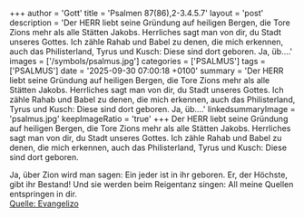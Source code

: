 +++
author = 'Gott'
title = 'Psalmen 87(86),2-3.4.5.7'
layout = 'post'
description = 'Der HERR liebt seine Gründung auf heiligen Bergen,  die Tore Zions mehr als alle Stätten Jakobs. Herrliches sagt man von dir, du Stadt unseres Gottes. Ich zähle Rahab und Babel zu denen, die mich erkennen, auch das Philisterland, Tyrus und Kusch: Diese sind dort geboren.  Ja, üb....'
images = ['/symbols/psalmus.jpg']
categories = ['PSALMUS']
tags = ['PSALMUS']
date = '2025-09-30 07:00:18 +0100'
summary = 'Der HERR liebt seine Gründung auf heiligen Bergen,  die Tore Zions mehr als alle Stätten Jakobs. Herrliches sagt man von dir, du Stadt unseres Gottes. Ich zähle Rahab und Babel zu denen, die mich erkennen, auch das Philisterland, Tyrus und Kusch: Diese sind dort geboren.  Ja, üb....'
linkedsummaryImage = 'psalmus.jpg'
keepImageRatio = 'true'
+++
Der HERR liebt seine Gründung auf heiligen Bergen, 
die Tore Zions mehr als alle Stätten Jakobs.
Herrliches sagt man von dir, du Stadt unseres Gottes.
Ich zähle Rahab und Babel zu denen, die mich erkennen, auch das Philisterland, Tyrus und Kusch: Diese sind dort geboren.

Ja, über Zion wird man sagen: Ein jeder ist in ihr geboren.<!--more--> Er, der Höchste, gibt ihr Bestand!
Und sie werden beim Reigentanz singen: All meine Quellen entspringen in dir.<br> [Quelle: Evangelizo](https://evangeliumtagfuertag.org/DE/gospel)